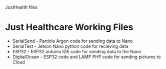 ﻿JustHealth files
# Just Healthcare Working Files
* SerialSend - Particle Argon code for sending data to Nano
* SerialTest - Jetson Nano python code for recieving data
* ESP32 - ESP32 ardunio IDE code for sending data to the Nano
* DigitalOcean - ESP32 code and LAMP PHP code for sending pictures to Cloud
